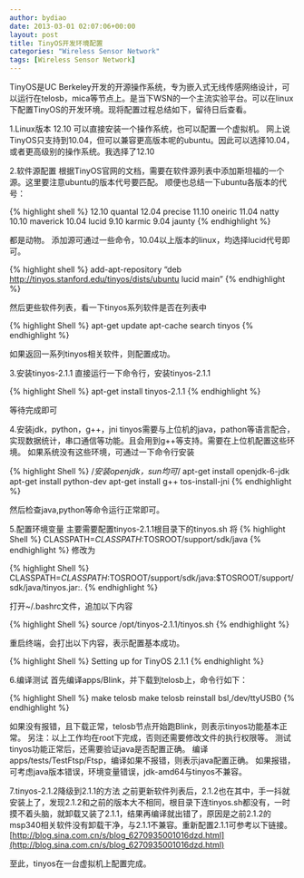 ```yaml
---
author: bydiao
date: 2013-03-01 02:07:06+00:00
layout: post
title: TinyOS开发环境配置
categories: "Wireless Sensor Network"
tags: [Wireless Sensor Network]
---
```


TinyOS是UC Berkeley开发的开源操作系统，专为嵌入式无线传感网络设计，可以运行在telosb，mica等节点上。是当下WSN的一个主流实验平台。可以在linux下配置TinyOS的开发环境。现将配置过程总结如下，留待日后查看。

1.Linux版本 12.10
  可以直接安装一个操作系统，也可以配置一个虚拟机。
  网上说TinyOS只支持到10.04，但可以兼容更高版本呢的ubuntu。因此可以选择10.04，或者更高级别的操作系统。我选择了12.10

2.软件源配置
  根据TinyOS官网的文档，需要在软件源列表中添加斯坦福的一个源。这里要注意ubuntu的版本代号要匹配。
  顺便也总结一下ubuntu各版本的代号：

{% highlight shell %}
	12.10 quantal
	12.04 precise
	11.10 oneiric
	11.04 natty
	10.10 maverick
	10.04 lucid
	9.10 karmic
	9.04 jaunty
{% endhighlight %}

都是动物。
添加源可通过一些命令，10.04以上版本的linux，均选择lucid代号即可。

{% highlight shell %}
	add-apt-repository “deb http://tinyos.stanford.edu/tinyos/dists/ubuntu lucid main”
{% endhighlight %}

然后更些软件列表，看一下tinyos系列软件是否在列表中

{% highlight Shell %}
	apt-get update
	apt-cache search tinyos
{%  endhighlight %}

如果返回一系列tinyos相关软件，则配置成功。

3.安装tinyos-2.1.1
直接运行一下命令行，安装tinyos-2.1.1

{% highlight Shell %}
	apt-get install tinyos-2.1.1
{%  endhighlight %}

等待完成即可

4.安装jdk，python，g++，jni
tinyos需要与上位机的java，pathon等语言配合，实现数据统计，串口通信等功能。且会用到g++等支持。需要在上位机配置这些环境。
如果系统没有这些环境，可通过一下命令行安装

{% highlight Shell %}
	/*安装openjdk，sun均可*/
	apt-get install openjdk-6-jdk  
	apt-get install python-dev
	apt-get install g++
	tos-install-jni
{%  endhighlight %}

然后检查java,python等命令运行正常即可。

5.配置环境变量
主要需要配置tinyos-2.1.1根目录下的tinyos.sh
将
{% highlight Shell %}
	CLASSPATH=$CLASSPATH:$TOSROOT/support/sdk/java
{%  endhighlight %}
修改为

{% highlight Shell %}
	CLASSPATH=$CLASSPATH:$TOSROOT/support/sdk/java:$TOSROOT/support/sdk/java/tinyos.jar:.
{%  endhighlight %}

打开~/.bashrc文件，追加以下内容

{% highlight Shell %}
	source /opt/tinyos-2.1.1/tinyos.sh
{%  endhighlight %}

重启终端，会打出以下内容，表示配置基本成功。

{% highlight Shell %}
	Setting up for TinyOS 2.1.1
{%  endhighlight %}

6.编译测试
首先编译apps/Blink，并下载到telosb上，命令行如下：

{% highlight Shell %}
	make telosb
	make telosb reinstall bsl,/dev/ttyUSB0
{% endhighlight %}

如果没有报错，且下载正常，telosb节点开始跑Blink，则表示tinyos功能基本正常。
另注：以上工作均在root下完成，否则还需要修改文件的执行权限等。
测试tinyos功能正常后，还需要验证java是否配置正确。
编译apps/tests/TestFtsp/Ftsp，编译如果不报错，则表示java配置正确。
如果报错，可考虑java版本错误，环境变量错误，jdk-amd64与tinyos不兼容。

7.tinyos-2.1.2降级到2.1.1的方法
之前更新软件列表后，2.1.2也在其中，手一抖就安装上了，发现2.1.2和之前的版本大不相同，根目录下连tinyos.sh都没有，一时摸不着头脑，就卸载又装了2.1.1，结果再编译就出错了，原因是之前2.1.2的msp340相关软件没有卸载干净，与2.1.1不兼容。重新配置2.1.1可参考以下链接。
[http://blog.sina.com.cn/s/blog_6270935001016dzd.html](http://blog.sina.com.cn/s/blog_6270935001016dzd.html) 

至此，tinyos在一台虚拟机上配置完成。
